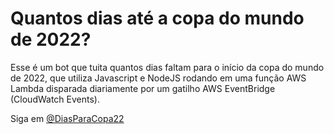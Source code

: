 # Quantos dias até a copa do mundo de 2022?

Esse é um bot que tuita quantos dias faltam para o início da copa do mundo de 2022, que utiliza Javascript e NodeJS rodando em uma função AWS Lambda disparada diariamente por um gatilho AWS EventBridge (CloudWatch Events).

Siga em [@DiasParaCopa22](https://twitter.com/DiasParaCopa22)